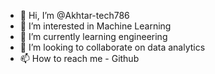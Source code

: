 - 👋 Hi, I’m @Akhtar-tech786
- 👀 I’m interested in Machine Learning 
- 🌱 I’m currently learning engineering 
- 💞️ I’m looking to collaborate on data analytics
- 📫 How to reach me - Github

<!---
Akhtar-tech786/Akhtar-tech786 is a ✨ special ✨ repository because its `README.md` (this file) appears on your GitHub profile.
You can click the Preview link to take a look at your changes.
--->
